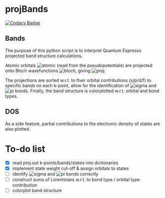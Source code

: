 # projBands
[![Codacy Badge](https://api.codacy.com/project/badge/Grade/0d6129d523a4468a8af35dff58cbc30a)](https://www.codacy.com/app/Nevensky/projBands?utm_source=github.com&amp;utm_medium=referral&amp;utm_content=Nevensky/projBands&amp;utm_campaign=Badge_Grade)

## Bands
The purpose of this python script is to interpret Quantum Espresso projected band structure calculations. 

Atomic orbitals ![atomic](http://mathurl.com/y9zgkx6m.png) (read from the pseudopotentials) are projected onto Bloch wavefunctions ![bloch](http://mathurl.com/y9lfw2zq.png), giving ![proj](http://mathurl.com/y9nggo8r.png).

The projections are sorted w.r.t. to their orbital contributions (s/p/d/f) to specific bands on each k-point, allow for the identification of ![sigma](http://mathurl.com/y8pnjxgx.png) and ![pi](http://mathurl.com/62kzla.png) bonds. Finally, the band structure is colorplotted w.r.t. orbital and bond types.

## DOS
As a side feature, partial contributions to the electronic density of states are also plotted.

# To-do list
- [x] read proj.out k-points/bands/states into dictionaries
- [x] implement state weight cut-off & assign orbitals to states
- [ ] identify ![sigma](http://mathurl.com/y8pnjxgx.png) and ![pi](http://mathurl.com/62kzla.png) bonds correctly
- [ ] construct sums of Lorentzians w.r.t. to bond type / orbital type contribution
- [ ] colorplot band structure
